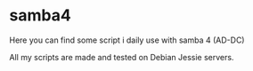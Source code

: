 # samba4

Here you can find some script i daily use with samba 4 (AD-DC) 

All my scripts are made and tested on Debian Jessie servers.

